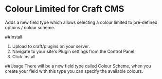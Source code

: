 # Colour Limited for Craft CMS
Adds a new field type which allows selecting a colour limited to pre-defined options / colour scheme.

##Install
1. Upload to craft/plugins on your server.
2. Navigate to your site's Plugin settings from the Control Panel.
3. Click Install

##Usage
There will be a new field type called Colour Scheme, when you create
your field with this type you can specify the available colours.
